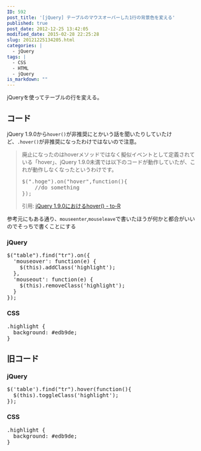 ```yaml
---
ID: 592
post_title: '[jQuery] テーブルのマウスオーバーした1行の背景色を変える'
published: true
post_date: 2012-12-25 13:42:05
modified_date: 2015-02-28 22:25:28
slug: 20121225134205.html
categories: |
  - jQuery
tags: |
  - CSS
  - HTML
  - jQuery
is_markdown: ""
---
```

jQueryを使ってテーブルの行を変える。
<!--more-->
<h2>コード</h2>
jQuery 1.9.0から<code>hover()</code>が非推奨にとかいう話を聞いたりしていたけど、<code>.hover()</code>が非推奨になったわけではないので注意。

<blockquote>廃止になったのはhoverメソッドではなく擬似イベントとして定義されている「hover」、jQuery 1.9.0未満では以下のコードが動作していたが、これが動作しなくなったというわけです。
<pre>$(".hoge").on("hover",function(){
	//do something
});</pre>
<footer>引用: <a href="http://blog.webcreativepark.net/2013/01/22-104701.html" target="_blank">jQuery 1.9.0におけるhover() - to-R</a></footer></blockquote>

参考元にもある通り、<code>mouseenter</code>,<code>mouseleave</code>で書いたほうが何かと都合がいいのでそっちで書くことにする

<h3>jQuery</h3>
<pre class="prettyprint linenums">
$("table").find("tr").on({
  'mouseover': function(e) {
    $(this).addClass('highlight');
  },
  'mouseout': function(e) {
    $(this).removeClass('highlight');
  }
});
</pre>

<h3>CSS</h3>
<pre class="prettyprint linenums">
.highlight {
  background: #edb9de;
}
</pre>

<h2>旧コード</h2>
<h3>jQuery</h3>
<pre class="prettyprint linenums">$('table').find("tr").hover(function(){
  $(this).toggleClass('highlight');
});</pre>

<h3>CSS</h3>
<pre class="prettyprint linenums">.highlight {
  background: #edb9de;
}</pre>